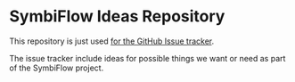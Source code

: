 # SymbiFlow Ideas Repository

This repository is just used [for the GitHub Issue tracker](https://github.com/SymbiFlow/ideas).

The issue tracker include ideas for possible things we want or need as part of
the SymbiFlow project.


